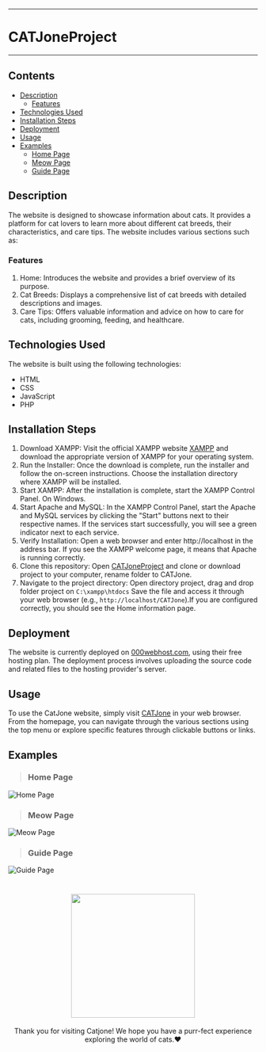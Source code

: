***

# CATJoneProject
---


## Contents
* [Description](#Description)
  * [Features](#Features)
* [Technologies Used](#Technologies-Used)
* [Installation Steps](#Installation-Steps)
* [Deployment](#Deployment)
* [Usage](#Usage)
* [Examples](#Examples)
  * [Home Page](#Home-Page)
  * [Meow Page](#Meow-Page)
  * [Guide Page](#Guide-Page)


## Description
The website is designed to showcase information about cats. It provides a platform for cat lovers to learn more about different cat breeds, their characteristics, and care tips. The website includes various sections such as:

### Features
1. Home: Introduces the website and provides a brief overview of its purpose.
2. Cat Breeds: Displays a comprehensive list of cat breeds with detailed descriptions and images. <br>
3. Care Tips: Offers valuable information and advice on how to care for cats, including grooming, feeding, and healthcare.


## Technologies Used
The website is built using the following technologies:

* HTML
* CSS
* JavaScript
* PHP


## Installation Steps
1. Download XAMPP: Visit the official XAMPP website [XAMPP](https://www.apachefriends.org) and download the appropriate version of XAMPP for your operating system.
2. Run the Installer: Once the download is complete, run the installer and follow the on-screen instructions. Choose the installation directory where XAMPP will be installed.
3. Start XAMPP: After the installation is complete, start the XAMPP Control Panel. On Windows.
4. Start Apache and MySQL: In the XAMPP Control Panel, start the Apache and MySQL services by clicking the "Start" buttons next to their respective names. If the services start successfully, you will see a green indicator next to each service.
5. Verify Installation: Open a web browser and enter http://localhost in the address bar. If you see the XAMPP welcome page, it means that Apache is running correctly.
6. Clone this repository: Open [CATJoneProject](https://github.com/HelloArtty/CATJone) and clone or download project to your computer, rename folder to CATJone.
7. Navigate to the project directory: Open directory project, drag and drop folder project on ```C:\xampp\htdocs``` Save the file and access it through your web browser  (e.g., ```http://localhost/CATJone```).If you are configured correctly, you should see the Home information page.


## Deployment
The website is currently deployed on [000webhost.com](https://www.000webhost.com), using their free hosting plan. The deployment process involves uploading the source code and related files to the hosting provider's server.


## Usage
To use the CatJone website, simply visit [CATJone](https://catjone.000webhostapp.com) in your web browser. From the homepage, you can navigate through the various sections using the top menu or explore specific features through clickable buttons or links.


## Examples

> ### Home Page

![Home Page](https://cdn.discordapp.com/attachments/806864849488707587/1110068062192947250/image.png)

> ### Meow Page

![Meow Page](https://cdn.discordapp.com/attachments/806864849488707587/1110068122003705866/image.png)

> ### Guide Page

![Guide Page](https://cdn.discordapp.com/attachments/806864849488707587/1110075714453114971/image.png)


<h1 align="center">
<img src="https://media3.giphy.com/media/UQ1EI1ML2ABQdbebup/giphy.gif?cid=790b76111a687a396138a8fcccb967b842741054f92aa369&rid=giphy.gif&ct=s" width="250" /></h1>
 <p align="center">Thank you for visiting Catjone! We hope you have a purr-fect experience exploring the world of cats.❤️</p>
